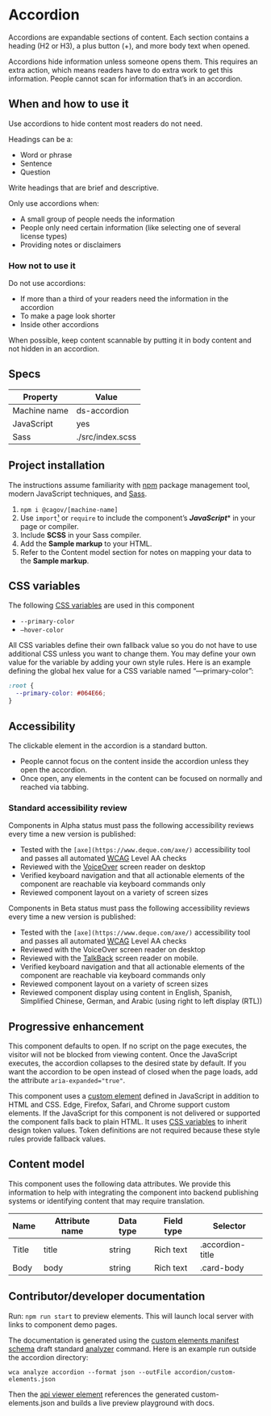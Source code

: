 # Accordion

Accordions are expandable sections of content. Each section contains a heading (H2 or H3), a plus button (+), and more body text when opened.

Accordions hide information unless someone opens them. This requires an extra action, which means readers have to do extra work to get this information. People cannot scan for information that’s in an accordion.

## When and how to use it

Use accordions to hide content most readers do not need.

Headings can be a:

- Word or phrase
- Sentence
- Question

Write headings that are brief and descriptive.

Only use accordions when:

- A small group of people needs the information
- People only need certain information (like selecting one of several license types)
- Providing notes or disclaimers

### How not to use it

Do not use accordions:

- If more than a third of your readers need the information in the accordion
- To make a page look shorter
- Inside other accordions

When possible, keep content scannable by putting it in body content and not hidden in an accordion.

## Specs

| Property | Value |
| --- | --- |
| Machine name | ds-accordion  |
| JavaScript | yes |
| Sass  | ./src/index.scss |

## Project installation

The instructions assume familiarity with [npm](https://npmjs.com) package management tool, modern JavaScript techniques, and [Sass](https://sass-lang.com/).

1. `npm i @cagov/[machine-name]`
2. Use `import`[¹](/footnotes/#footnote1) or `require` to include the component’s ***JavaScript****  in your page or compiler.
3. Include **SCSS** in your Sass compiler.
4. Add the **Sample markup** to your HTML.
5. Refer to the Content model section for notes on mapping your data to the **Sample markup**.



## CSS variables

The following [CSS variables](https://developer.mozilla.org/en-US/docs/Web/CSS/Using_CSS_custom_properties) are used in this component

- `--primary-color`
- `—hover-color`

All CSS variables define their own fallback value so you do not have to use additional CSS unless you want to change them. You may define your own value for the variable by adding your own style rules. Here is an example defining the global hex value for a CSS variable named “—primary-color”:

```css
:root {
  --primary-color: #064E66;
}
```


## Accessibility

The clickable element in the accordion is a standard button. 

- People cannot focus on the content inside the accordion unless they open the accordion.
- Once open, any elements in the content can be focused on normally and reached via tabbing.

### Standard accessibility review

Components in Alpha status must pass the following accessibility reviews every time a new version is published:

- Tested with the `[axe](https://www.deque.com/axe/)` accessibility tool and passes all automated [WCAG](https://www.w3.org/TR/WCAG21/) Level AA checks
- Reviewed with the [VoiceOver](https://www.apple.com/voiceover/info/guide/_1121.html) screen reader on desktop
- Verified keyboard navigation and that all actionable elements of the component are reachable via keyboard commands only
- Reviewed component layout on a variety of screen sizes

Components in Beta status must pass the following accessibility reviews every time a new version is published:

- Tested with the `[axe](https://www.deque.com/axe/)` accessibility tool and passes all automated [WCAG](https://www.w3.org/TR/WCAG21/) Level AA checks
- Reviewed with the VoiceOver screen reader on desktop
- Reviewed with the [TalkBack](https://support.google.com/accessibility/android/answer/6283677?hl=en) screen reader on mobile.
- Verified keyboard navigation and that all actionable elements of the component are reachable via keyboard commands only
- Reviewed component layout on a variety of screen sizes
- Reviewed component display using content in English, Spanish, Simplified Chinese, German, and Arabic (using right to left display (RTL))

## Progressive enhancement

This component defaults to open. If no script on the page executes, the visitor will not be blocked from viewing content. Once the JavaScript executes, the accordion collapses to the desired state by default. If you want the accordion to be open instead of closed when the page loads, add the attribute `aria-expanded="true"`.

This component uses a [custom element](https://developer.mozilla.org/en-US/docs/Web/Web_Components/Using_custom_elements) defined in JavaScript in addition to HTML and CSS. Edge, Firefox, Safari, and Chrome support custom elements. If the JavaScript for this component is not delivered or supported the component falls back to plain HTML. It uses [CSS variables](https://developer.mozilla.org/en-US/docs/Web/CSS/var()#syntax) to inherit design token values. Token definitions are not required because these style rules provide fallback values.

## Content model

This component uses the following data attributes. We provide this information to help with integrating the component into backend publishing systems or identifying content that may require translation.

| Name | Attribute name | Data type | Field type | Selector |
| --- | --- | --- | --- | --- |
| Title | title | string | Rich text | .accordion-title |
| Body | body | string | Rich text | .card-body |

## Contributor/developer documentation

Run: ```npm run start``` to preview elements. This will launch local server with links to component demo pages.

The documentation is generated using the <a href="https://github.com/webcomponents/custom-elements-manifest">custom elements manifest schema</a> draft standard <a href="https://github.com/runem/web-component-analyzer">analyzer</a> command. Here is an example run outside the accordion directory:

```
wca analyze accordion --format json --outFile accordion/custom-elements.json
```

Then the <a href="https://github.com/web-padawan/api-viewer-element">api viewer element</a> references the generated custom-elements.json and builds a live preview playground with docs.